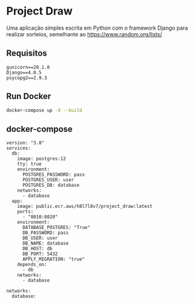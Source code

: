 # Project Draw

Uma aplicação simples escrita em Python com o framework Django para realizar sorteios, semelhante ao https://www.random.org/lists/

## Requisitos

```pip
gunicorn==20.1.0
Django==4.0.5
psycopg2==2.9.3
```

## Run Docker

```bash
docker-compose up -d --build
```

## docker-compose
```
version: "3.8"
services:
  db:
    image: postgres:12
    tty: true
    environment:
      POSTGRES_PASSWORD: pass
      POSTGRES_USER: user
      POSTGRES_DB: database
    networks:
      - database
  app:
    image: public.ecr.aws/h8l7l8v7/project_draw:latest
    ports:
      - "8010:8020"
    environment:
      DATABASE_POSTGRES: "True"
      DB_PASSWORD: pass
      DB_USER: user
      DB_NAME: database
      DB_HOST: db
      DB_PORT: 5432
      APPLY_MIGRATION: "true"
    depends_on:
      - db
    networks:
      - database

networks:
  database:

```
